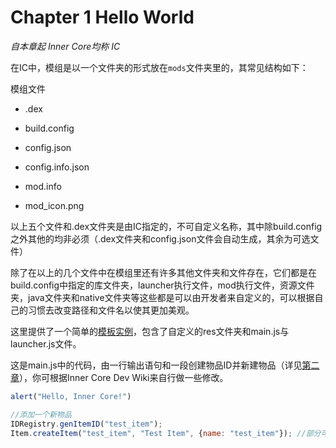 # Chapter 1 Hello World

*自本章起 Inner Core均称 IC*

在IC中，模组是以一个文件夹的形式放在`mods`文件夹里的，其常见结构如下：

模组文件

- .dex

- build.config
- config.json
- config.info.json
- mod.info
- mod_icon.png

以上五个文件和.dex文件夹是由IC指定的，不可自定义名称，其中除build.config之外其他的均非必须（.dex文件夹和config.json文件会自动生成，其余为可选文件）

除了在以上的几个文件中在模组里还有许多其他文件夹和文件存在，它们都是在build.config中指定的库文件夹，launcher执行文件，mod执行文件，资源文件夹，java文件夹和native文件夹等这些都是可以由开发者来自定义的，可以根据自己的习惯去改变路径和文件名以使其更加美观。

这里提供了一个简单的[模板实例](files/template.icmod)，包含了自定义的res文件夹和main.js与launcher.js文件。

这是main.js中的代码，由一行输出语句和一段创建物品ID并新建物品（详见[第二章](ch2.md)），你可根据Inner Core Dev Wiki来自行做一些修改。

```javascript
alert("Hello, Inner Core!")

//添加一个新物品
IDRegistry.genItemID("test_item");
Item.createItem("test_item", "Test Item", {name: "test_item"}); //部分可选参数已省略
```